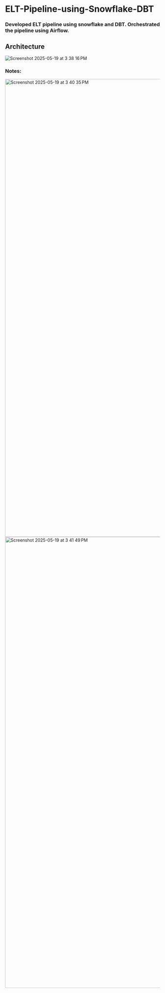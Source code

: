 # ELT-Pipeline-using-Snowflake-DBT

### Developed ELT pipeline using snowflake and DBT. Orchestrated the pipeline using Airflow.

## Architecture

![Screenshot 2025-05-19 at 3 38 16 PM](https://github.com/user-attachments/assets/56383ef3-667a-4d72-a173-cdac53bebf7b)


### Notes:

<img width="1491" alt="Screenshot 2025-05-19 at 3 40 35 PM" src="https://github.com/user-attachments/assets/118ddf47-d4f4-473b-a3e7-5e9a40bf30f7" />

<img width="1469" alt="Screenshot 2025-05-19 at 3 41 49 PM" src="https://github.com/user-attachments/assets/659aa8fd-c8af-4154-ad6c-e56f1fa2a02a" />


